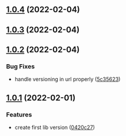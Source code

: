 ## [1.0.4](https://github.com/adrianbrs/nest-oidc-provider/compare/1.0.3...1.0.4) (2022-02-04)



## [1.0.3](https://github.com/adrianbrs/nest-oidc-provider/compare/1.0.2...1.0.3) (2022-02-04)



## [1.0.2](https://github.com/adrianbrs/nest-oidc-provider/compare/1.0.1...1.0.2) (2022-02-04)


### Bug Fixes

* handle versioning in url properly ([5c35623](https://github.com/adrianbrs/nest-oidc-provider/commit/5c356234203d154c7b1bdd1518207989a996d4da))



## [1.0.1](https://github.com/adrianbrs/nest-oidc-provider/compare/0420c2799239fc38c7fe3ec64fcb9a3b08dcf444...1.0.1) (2022-02-01)


### Features

* create first lib version ([0420c27](https://github.com/adrianbrs/nest-oidc-provider/commit/0420c2799239fc38c7fe3ec64fcb9a3b08dcf444))



